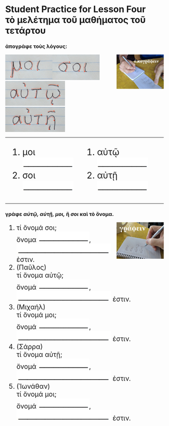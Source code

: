 <h1>Student Practice for Lesson Four</br>
τὸ μελέτημα τοῦ μαθήματος τοῦ τετάρτου</h1>

<h3>ἀπογράφε τοὺς λόγους:</h3>
<img align="right" src="images/apografein.jpg" width="150px">
<img src="images/moi.png" width="150px"><img src="images/soi.png" width="150px"><img src="images/autwi.png" width="190px"><img src="images/authi.png" width="190px">

<table>
  <tr>
    <td>
      <ol style="font-size:200%">
        <li>μοι <img src="images/blankline.jpeg"></li>
        <li>σοι <img src="images/blankline.jpeg"></li>
      </ol>
    </td>
    <td>
      <ol style="font-size:200%">
        <li>αὐτῷ <img src="images/blankline.jpeg"></li>
        <li>αὐτῇ <img src="images/blankline.jpeg"></li>
      </ol>    
    </td>
  </tr>
</table>

<h3>γράφε <em>αὐτῷ, αὐτῇ, μοι,</em> ἤ <em>σοι</em> καὶ τὸ ὄνομα.</h3>
<img align="right" src="images/grafein.jpg" width="150px">
<ol style="font-size:150%">
  <li>τί ὄνομά σοι;<br>
  ὄνομα <img src="images/blankline.jpeg">, <img src="images/blankline33x300px.jpeg"> ἐστιν.</li>
  <li>(Παῦλος)<br>
  τί ὄνομα αὐτῷ;<br>
  ὄνομά <img src="images/blankline.jpeg">, <img src="images/blankline33x300px.jpeg"> ἐστιν.</li>
  <li>(Μιχαήλ)<br>
  τί ὄνομά μοι;<br>
  ὄνομά <img src="images/blankline.jpeg">, <img src="images/blankline33x300px.jpeg"> ἐστιν.
  </li>
  <li>(Σάρρα)<br>
  τί ὄνομα αὐτῇ;<br>
  ὄνομά <img src="images/blankline.jpeg">, <img src="images/blankline33x300px.jpeg"> ἐστιν.
  </li>
  <li>(Ἰωνάθαν)<br>
  τί ὄνομά μοι;<br>
  ὄνομά <img src="images/blankline.jpeg">, <img src="images/blankline33x300px.jpeg"> ἐστιν.
  </li>
</ol>

